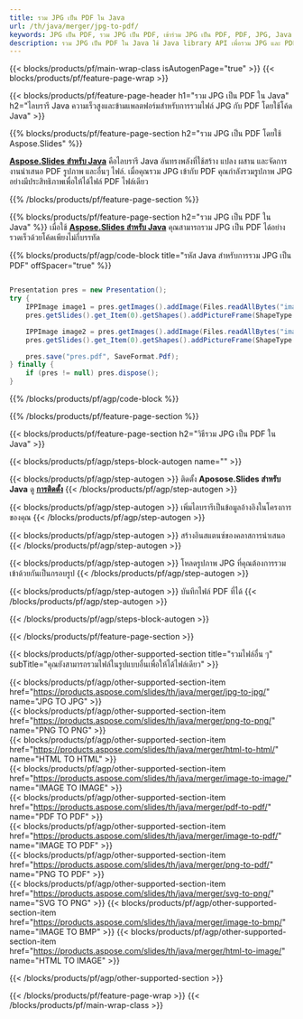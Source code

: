 ```yaml
---
title: รวม JPG เป็น PDF ใน Java
url: /th/java/merger/jpg-to-pdf/
keywords: JPG เป็น PDF, รวม JPG เป็น PDF, เข้าร่วม JPG เป็น PDF, PDF, JPG, Java API, Java Library
description: รวม JPG เป็น PDF ใน Java ใช้ Java library API เพื่อรวม JPG และ PDF
---
```


{{< blocks/products/pf/main-wrap-class isAutogenPage="true" >}}
{{< blocks/products/pf/feature-page-wrap >}}

{{< blocks/products/pf/feature-page-header h1="รวม JPG เป็น PDF ใน Java" h2="ไลบรารี Java ความเร็วสูงและข้ามแพลตฟอร์มสำหรับการรวมไฟล์ JPG กับ PDF โดยใช้โค้ด Java" >}}

{{% blocks/products/pf/feature-page-section h2="รวม JPG เป็น PDF โดยใช้ Aspose.Slides" %}}

[**Aspose.Slides สำหรับ Java**](https://products.aspose.com/slides/th/java/) คือไลบรารี Java อันทรงพลังที่ใช้สร้าง แปลง ผสาน และจัดการงานนำเสนอ PDF รูปภาพ และอื่นๆ ไฟล์. เมื่อคุณรวม JPG เข้ากับ PDF คุณกำลังรวมรูปภาพ JPG อย่างมีประสิทธิภาพเพื่อให้ได้ไฟล์ PDF ไฟล์เดียว

{{% /blocks/products/pf/feature-page-section %}}




{{% blocks/products/pf/feature-page-section  h2="รวม JPG เป็น PDF ใน Java" %}}
เมื่อใช้ [**Aspose.Slides สำหรับ Java**](https://products.aspose.com/slides/th/java/) คุณสามารถรวม JPG เป็น PDF ได้อย่างรวดเร็วด้วยโค้ดเพียงไม่กี่บรรทัด

{{% blocks/products/pf/agp/code-block title="รหัส Java สำหรับการรวม JPG เป็น PDF" offSpacer="true" %}}
```java

Presentation pres = new Presentation();
try {
    IPPImage image1 = pres.getImages().addImage(Files.readAllBytes("image1.jpg"));
    pres.getSlides().get_Item(0).getShapes().addPictureFrame(ShapeType.Rectangle, 0, 0, 100, 100, image1);

    IPPImage image2 = pres.getImages().addImage(Files.readAllBytes("image2.jpg"));
    pres.getSlides().get_Item(0).getShapes().addPictureFrame(ShapeType.Rectangle, 0, 200, 100, 100, image2);

    pres.save("pres.pdf", SaveFormat.Pdf);
} finally {
    if (pres != null) pres.dispose();
}
```
{{% /blocks/products/pf/agp/code-block %}}

{{% /blocks/products/pf/feature-page-section %}}




{{< blocks/products/pf/feature-page-section  h2="วิธีรวม JPG เป็น PDF ใน Java" >}}


{{< blocks/products/pf/agp/steps-block-autogen name="" >}}


{{< blocks/products/pf/agp/step-autogen >}}
ติดตั้ง **Aposose.Slides สำหรับ Java** ดู [**การติดตั้ง**](https://docs.aspose.com/slides/java/installation/)
{{< /blocks/products/pf/agp/step-autogen >}}

{{< blocks/products/pf/agp/step-autogen >}}
เพิ่มไลบรารีเป็นข้อมูลอ้างอิงในโครงการของคุณ
{{< /blocks/products/pf/agp/step-autogen >}}

{{< blocks/products/pf/agp/step-autogen >}}
สร้างอินสแตนซ์ของคลาสการนำเสนอ
{{< /blocks/products/pf/agp/step-autogen >}}

{{< blocks/products/pf/agp/step-autogen >}}
โหลดรูปภาพ JPG ที่คุณต้องการรวมเข้าด้วยกันเป็นกรอบรูป
{{< /blocks/products/pf/agp/step-autogen >}}

{{< blocks/products/pf/agp/step-autogen >}}
บันทึกไฟล์ PDF ที่ได้
{{< /blocks/products/pf/agp/step-autogen >}}


{{< /blocks/products/pf/agp/steps-block-autogen >}}


{{< /blocks/products/pf/feature-page-section >}}




{{< blocks/products/pf/agp/other-supported-section title="รวมไฟล์อื่น ๆ" subTitle="คุณยังสามารถรวมไฟล์ในรูปแบบอื่นเพื่อให้ได้ไฟล์เดียว" >}}

{{< blocks/products/pf/agp/other-supported-section-item href="https://products.aspose.com/slides/th/java/merger/jpg-to-jpg/" name="JPG TO JPG" >}}  
{{< blocks/products/pf/agp/other-supported-section-item href="https://products.aspose.com/slides/th/java/merger/png-to-png/" name="PNG TO PNG" >}}  
{{< blocks/products/pf/agp/other-supported-section-item href="https://products.aspose.com/slides/th/java/merger/html-to-html/" name="HTML TO HTML" >}}  
{{< blocks/products/pf/agp/other-supported-section-item href="https://products.aspose.com/slides/th/java/merger/image-to-image/" name="IMAGE TO IMAGE" >}}  
{{< blocks/products/pf/agp/other-supported-section-item href="https://products.aspose.com/slides/th/java/merger/pdf-to-pdf/" name="PDF TO PDF" >}}  
{{< blocks/products/pf/agp/other-supported-section-item href="https://products.aspose.com/slides/th/java/merger/image-to-pdf/" name="IMAGE TO PDF" >}}  
{{< blocks/products/pf/agp/other-supported-section-item href="https://products.aspose.com/slides/th/java/merger/png-to-pdf/" name="PNG TO PDF" >}}  
{{< blocks/products/pf/agp/other-supported-section-item href="https://products.aspose.com/slides/th/java/merger/svg-to-png/" name="SVG TO PNG" >}} 
{{< blocks/products/pf/agp/other-supported-section-item href="https://products.aspose.com/slides/th/java/merger/image-to-bmp/" name="IMAGE TO BMP" >}} 
{{< blocks/products/pf/agp/other-supported-section-item href="https://products.aspose.com/slides/th/java/merger/html-to-image/" name="HTML TO IMAGE" >}}  
  


{{< /blocks/products/pf/agp/other-supported-section >}}

{{< /blocks/products/pf/feature-page-wrap >}}
{{< /blocks/products/pf/main-wrap-class >}}